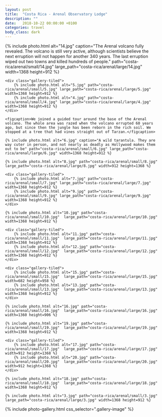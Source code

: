 ```yaml
---
layout: post
title:  "Costa Rica - Arenal Observatory Lodge"
description: ""
date:   2018-10-22 00:00:00 +0100
categories: travel
body_class: dark
---
```


<div class="gallery" itemscope itemtype="http://schema.org/ImageGallery">
    {% include photo.html alt="14.jpg" caption="The Arenal volcano fully revealed. The volcano is still very active, although scientists believe the next erruption will not happen for another 340 years. The last erruption wiped out two towns and killed hundreds of people." path="costa-rica/arenal/small/14.jpg" large_path="costa-rica/arenal/large/14.jpg" width=1368 height=912 %}

    <div class="gallery-tiled">
        {% include photo.html alt="5.jpg" path="costa-rica/arenal/small/5.jpg" large_path="costa-rica/arenal/large/5.jpg" width=1368 height=912 %}
        {% include photo.html alt="4.jpg" path="costa-rica/arenal/small/4.jpg" large_path="costa-rica/arenal/large/4.jpg" width=1368 height=912 %}
    </div>

    <figcaption>We joined a guided tour around the base of the Arenal volcano. The whole area was razed when the volcano errupted 60 years ago, but since then the jungle has been reborn in the rich soil. We stopped at a tree that had vines straight out of Tarzan.</figcaption>

    {% include photo.html alt="6.jpg" caption="A wild tarantula. They are way cuter in person, and not nearly as deadly as Hollywood makes them out to be" path="costa-rica/arenal/small/6.jpg" large_path="costa-rica/arenal/large/6.jpg" width=1368 height=912 %}

    {% include photo.html alt="8.jpg" path="costa-rica/arenal/small/8.jpg" large_path="costa-rica/arenal/large/8.jpg" width=912 height=1368 %}

    <div class="gallery-tiled">
        {% include photo.html alt="7.jpg" path="costa-rica/arenal/small/7.jpg" large_path="costa-rica/arenal/large/7.jpg" width=1368 height=912 %}
        {% include photo.html alt="9.jpg" path="costa-rica/arenal/small/9.jpg" large_path="costa-rica/arenal/large/9.jpg" width=1368 height=912 %}
    </div>

    {% include photo.html alt="10.jpg" path="costa-rica/arenal/small/10.jpg"  large_path="costa-rica/arenal/large/10.jpg" width=1368 height=912 %}

    <div class="gallery-tiled">
        {% include photo.html alt="11.jpg" path="costa-rica/arenal/small/11.jpg"  large_path="costa-rica/arenal/large/11.jpg" width=1368 height=912 %}
        {% include photo.html alt="12.jpg" path="costa-rica/arenal/small/12.jpg"  large_path="costa-rica/arenal/large/12.jpg" width=1368 height=912 %}
    </div>

    <div class="gallery-tiled">
        {% include photo.html alt="15.jpg" path="costa-rica/arenal/small/15.jpg"  large_path="costa-rica/arenal/large/15.jpg" width=682 height=958 %}
        {% include photo.html alt="13.jpg" path="costa-rica/arenal/small/13.jpg"  large_path="costa-rica/arenal/large/13.jpg" width=1368 height=912 %}
    </div>

    {% include photo.html alt="16.jpg" path="costa-rica/arenal/small/16.jpg"  large_path="costa-rica/arenal/large/16.jpg" width=1360 height=906 %}

    {% include photo.html alt="19.jpg" path="costa-rica/arenal/small/19.jpg"  large_path="costa-rica/arenal/large/19.jpg" width=1368 height=912 %}

    <div class="gallery-tiled">
        {% include photo.html alt="17.jpg" path="costa-rica/arenal/small/17.jpg"  large_path="costa-rica/arenal/large/17.jpg" width=912 height=1368 %}
        {% include photo.html alt="20.jpg" path="costa-rica/arenal/small/20.jpg"  large_path="costa-rica/arenal/large/20.jpg" width=912 height=1368 %}
    </div>

    {% include photo.html alt="18.jpg" path="costa-rica/arenal/small/18.jpg"  large_path="costa-rica/arenal/large/18.jpg" width=1368 height=912 %}

    {% include photo.html alt="3.jpg" path="costa-rica/arenal/small/3.jpg" large_path="costa-rica/arenal/large/3.jpg" width=1368 height=912 %}
</div>

{% include photo-gallery.html css_selector=".gallery-image" %}
